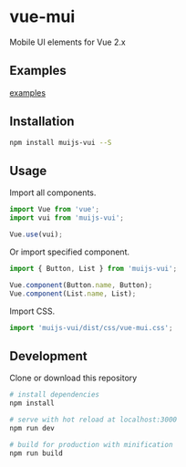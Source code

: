 # vue-mui
Mobile UI elements for Vue 2.x

## Examples

[examples](https://muijs.github.io)

## Installation
```bash
npm install muijs-vui --S
```

## Usage

Import all components.

```javascript
import Vue from 'vue';
import vui from 'muijs-vui';

Vue.use(vui);
```

Or import specified component. 

```javascript
import { Button, List } from 'muijs-vui';

Vue.component(Button.name, Button);
Vue.component(List.name, List);
```

Import CSS.

```javascript
import 'muijs-vui/dist/css/vue-mui.css';
```


## Development

 Clone or download this repository

``` bash
# install dependencies
npm install

# serve with hot reload at localhost:3000
npm run dev

# build for production with minification
npm run build
```
